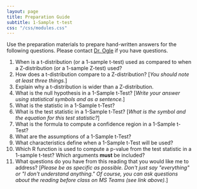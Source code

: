 ```yaml
---
layout: page
title: Preparation Guide
subtitle: 1-Sample t-test
css: "/css/modules.css"
---
```


<div class="alert alert-warning">
Use the preparation materials to prepare hand-written answers for the following questions. Please contact <a href="https://teams.microsoft.com/l/channel/19%3ad26a8cc37740458aaf93fe10815c9eb1%40thread.tacv2/Questions%2520-%2520Preparation%2520Guide?groupId=1c605bf3-86b9-4b57-8b0c-1753c67bf54a&tenantId=b70d8bab-80b6-4766-b5da-fcfdabdf71c7" target="_blank">Dr. Ogle</a> if you have questions.
</div>

1. When is a t-distribution (or a 1-sample t-test) used as compared to when a Z-distribution (or a 1-sample Z-test) used?
1. How does a t-distribution compare to a Z-distribution? [*You should note at least three things.*]
1. Explain why a t-distribution is wider than a Z-distribution.
1. What is the null hypothesis in a 1-Sample t-Test? [*Write your answer using statistical symbols and as a sentence.*]
1. What is the statistic in a 1-Sample t-Test?
1. What is the test statistic in a 1-Sample t-Test? [*What is the symbol and the equation for this test statistic?*]
1. What is the formula to compute a confidence region in a 1-Sample t-Test?
1. What are the assumptions of a 1-Sample t-Test?
1. What characteristics define when a 1-Sample t-Test will be used?
1. Which R function is used to compute a p-value from the test statistic in a 1-sample t-test? Which arguments **must** be included?
1. What questions do you have from this reading that you would like me to address? [*Please be as specific as possible. Don't just say "everything" or "I don't understand anything." Of course, you can ask questions about the reading before class on MS Teams (see link above).*]
